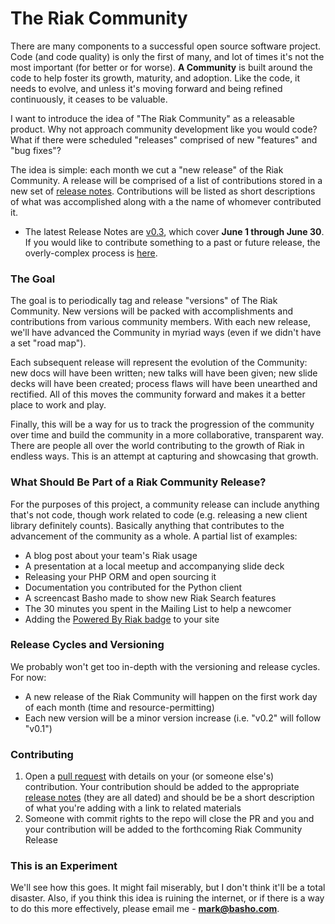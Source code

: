 The Riak Community
==================

There are many components to a successful open source software project. Code (and code quality) is only the first of many, and lot of times it's not the most important (for better or for worse). **A Community** is built around the code to help foster its growth, maturity, and adoption. Like the code, it needs to evolve, and unless it's moving forward and being refined continuously, it ceases to be valuable. 

I want to introduce the idea of "The Riak Community" as a releasable product. Why not approach community development like you would code? What if there were scheduled "releases" comprised of new "features" and "bug fixes"? 

The idea is simple: each month we cut a "new release" of the Riak Community. A release will be comprised of a list of contributions stored in a new set of [release notes](https://github.com/basho/the-riak-community/tree/master/release-notes). Contributions will be listed as short descriptions of what was accomplished along with a the name of whomever contributed it.

* The latest Release Notes are [v0.3](https://github.com/basho/the-riak-community/blob/master/release-notes/riak-community-0.4.md), which cover **June 1 through June 30**.  If you would like to contribute something to a past or future release, the overly-complex process is [here](#contributing).

### The Goal

The goal is to periodically tag and release "versions" of The Riak Community. New versions will be packed with accomplishments and contributions from various community members. With each new release, we'll have advanced the Community in myriad ways (even if we didn't have a set "road map"). 

Each subsequent release will represent the evolution of the Community: new docs will have been written; new talks will have been given; new slide decks will have been created; process flaws will have been unearthed and rectified. All of this moves the community forward and makes it a better place to work and play.
 
Finally, this will be a way for us to track the progression of the community over time and build the community in a more collaborative, transparent way. There are people all over the world contributing to the growth of Riak in endless ways. This is an attempt at capturing and showcasing that growth.

### What Should Be Part of a Riak Community Release? 

For the purposes of this project, a community release can include anything that's not code, though work related to code (e.g. releasing a new client library definitely counts).  Basically anything that contributes to the advancement of the community as a whole. A partial list of examples:

* A blog post about your team's Riak usage
* A presentation at a local meetup and accompanying slide deck
* Releasing your PHP ORM and open sourcing it 
* Documentation you contributed for the Python client 
* A screencast Basho made to show new Riak Search features
* The 30 minutes you spent in the Mailing List to help a newcomer
* Adding the [Powered By Riak badge](http://wiki.basho.com/We-Run-Riak-Badges.html) to your site 

### Release Cycles and Versioning 

We probably won't get too in-depth with the versioning and release cycles. For now:

* A new release of the Riak Community will happen on the first work day of each month (time and resource-permitting)
* Each new version will be a minor version increase (i.e. "v0.2" will follow "v0.1")

### Contributing

1. Open a [pull request](https://github.com/basho/the-riak-community/pull/new/master) with details on your (or someone else's) contribution. Your contribution should be added to the appropriate [release notes](https://github.com/basho/the-riak-community/tree/master/release-notes) (they are all dated) and should be be a short description of what you're adding with a link to related materials
2. Someone with commit rights to the repo will close the PR and you and your contribution will be added to the forthcoming Riak Community Release

### This is an Experiment 

We'll see how this goes. It might fail miserably, but I don't think it'll be a total disaster. Also, if you think this idea is ruining the internet, or if there is a way to do this more effectively, please email me  - **mark@basho.com**. 
